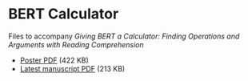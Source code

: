 # BERT Calculator

Files to accompany _Giving BERT a Calculator: Finding Operations and Arguments with Reading Comprehension_

* [Poster PDF](BERT-Calculator%20EMNLP%20Poster.pdf) (422 KB)
* [Latest manuscript PDF](Giving_BERT_a_Calculator_v3.pdf) (213 KB)
